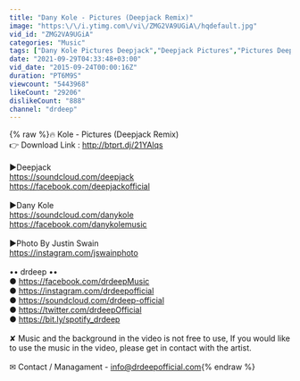 ```yaml
---
title: "Dany Kole - Pictures (Deepjack Remix)"
image: "https:\/\/i.ytimg.com\/vi\/ZMG2VA9UGiA\/hqdefault.jpg"
vid_id: "ZMG2VA9UGiA"
categories: "Music"
tags: ["Dany Kole Pictures Deepjack","Deepjack Pictures","Pictures Deepjack"]
date: "2021-09-29T04:33:48+03:00"
vid_date: "2015-09-24T00:00:16Z"
duration: "PT6M9S"
viewcount: "5443968"
likeCount: "29206"
dislikeCount: "888"
channel: "drdeep"
---
```

{% raw %}🔥 Kole - Pictures (Deepjack Remix)<br />👉 Download Link :  <a rel="nofollow" target="blank" href="http://btprt.dj/21YAlqs">http://btprt.dj/21YAlqs</a><br /><br />►Deepjack <br /><a rel="nofollow" target="blank" href="https://soundcloud.com/deepjack">https://soundcloud.com/deepjack</a><br /><a rel="nofollow" target="blank" href="https://facebook.com/deepjackofficial">https://facebook.com/deepjackofficial</a><br /><br />►Dany Kole <br /><a rel="nofollow" target="blank" href="https://soundcloud.com/danykole">https://soundcloud.com/danykole</a><br /><a rel="nofollow" target="blank" href="https://facebook.com/danykolemusic">https://facebook.com/danykolemusic</a><br /><br />►Photo By Justin Swain<br /><a rel="nofollow" target="blank" href="https://instagram.com/jswainphoto">https://instagram.com/jswainphoto</a><br /><br />•• drdeep ••<br />● <a rel="nofollow" target="blank" href="https://facebook.com/drdeepMusic">https://facebook.com/drdeepMusic</a><br />● <a rel="nofollow" target="blank" href="https://instagram.com/drdeepofficial">https://instagram.com/drdeepofficial</a><br />● <a rel="nofollow" target="blank" href="https://soundcloud.com/drdeep-official">https://soundcloud.com/drdeep-official</a><br />● <a rel="nofollow" target="blank" href="https://twitter.com/drdeepOfficial">https://twitter.com/drdeepOfficial</a><br />● <a rel="nofollow" target="blank" href="https://bit.ly/spotify_drdeep">https://bit.ly/spotify_drdeep</a><br /><br />✘ Music and the background in the video is not free to use, If you would like to use the music in the video, please get in contact with the artist.<br /><br />✉ Contact / Managament - info@drdeepofficial.com{% endraw %}
